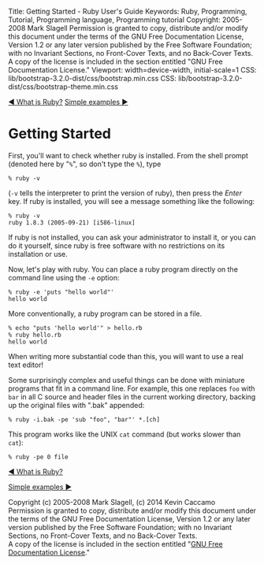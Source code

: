Title: Getting Started - Ruby User's Guide
Keywords: Ruby, Programming, Tutorial, Programming language, Programming tutorial
Copyright: 2005-2008 Mark Slagell
           Permission is granted to copy, distribute and/or modify this document under the terms of the GNU Free Documentation License, Version 1.2 or any later version published by the Free Software Foundation; with no Invariant Sections, no Front-Cover Texts, and no Back-Cover Texts.
           A copy of the license is included in the section entitled "GNU Free Documentation License."
Viewport: width=device-width, initial-scale=1
CSS: lib/bootstrap-3.2.0-dist/css/bootstrap.min.css
CSS: lib/bootstrap-3.2.0-dist/css/bootstrap-theme.min.css

<div class="container">
<!-- Previous page -->
<a href="index.html" class="btn btn-default">&#9668; What is Ruby?</a>
<!-- Next page -->
<a href="examples.html" class="btn btn-default">Simple examples &#9658;</a>

Getting Started
===============

First, you'll want to check whether ruby is installed.  From
the shell prompt (denoted here by "`%`", so don't type the
`%`), type

    % ruby -v

(`-v` tells the interpreter to print the version of ruby),
then press the *Enter* key.  If ruby is installed, you will
see a message something like the following:

    % ruby -v
    ruby 1.8.3 (2005-09-21) [i586-linux]

If ruby is not installed, you can ask your administrator to install
it, or you can do it yourself, since ruby is free software with no
restrictions on its installation or use.

Now, let's play with ruby.  You can place a ruby program
directly on the command line using the `-e` option:

    % ruby -e 'puts "hello world"'
    hello world

More conventionally, a ruby program can be stored in a file.

    % echo "puts 'hello world'" > hello.rb
    % ruby hello.rb
    hello world

When writing more substantial code than this, you will want to use
a real text editor!

Some surprisingly complex and useful things can be done with
miniature programs that fit in a command line.  For example, this
one replaces `foo` with `bar` in all C source
and header files in the current working directory, backing up the
original files with ".bak" appended:

    % ruby -i.bak -pe 'sub "foo", "bar"' *.[ch]

This program works like the UNIX `cat` command (but works
slower than `cat`):

    % ruby -pe 0 file

<!-- Previous page -->
<a href="index.html" class="btn btn-default">&#9668; What is Ruby?</a>
<!-- Next page -->
<a href="examples.html" class="btn btn-default">Simple examples &#9658;</a>

Copyright (c) 2005-2008 Mark Slagell, (c) 2014 Kevin Caccamo  
Permission is granted to copy, distribute and/or modify this document under the terms of the GNU Free Documentation License, Version 1.2 or any later version published by the Free Software Foundation; with no Invariant Sections, no Front-Cover Texts, and no Back-Cover Texts.  
A copy of the license is included in the section entitled "[GNU Free Documentation License](license.html)."

</div>
<script src="lib/jquery-1.11.1.min.js"></script>
<script src="lib/bootstrap-3.2.0-dist/js/bootstrap.min.js"></script>
<script src="kbdnav.js"></script>
